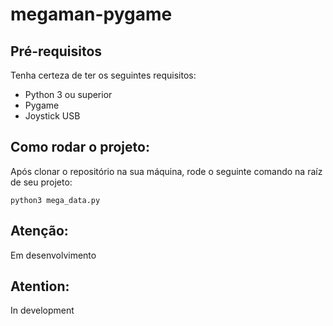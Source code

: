 # megaman-pygame

## Pré-requisitos

Tenha certeza de ter os seguintes requisitos:

- Python 3 ou superior
- Pygame
- Joystick USB

## Como rodar o projeto:

Após clonar o repositório na sua máquina, rode o seguinte comando na raíz de seu projeto:

```python3 mega_data.py```

## Atenção:
Em desenvolvimento
## Atention:
In development
